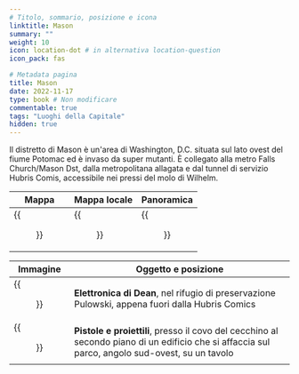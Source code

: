 ```yaml
---
# Titolo, sommario, posizione e icona
linktitle: Mason
summary: ""
weight: 10
icon: location-dot # in alternativa location-question
icon_pack: fas

# Metadata pagina
title: Mason
date: 2022-11-17
type: book # Non modificare
commentable: true
tags: "Luoghi della Capitale"
hidden: true
---
```





Il distretto di Mason è un'area di Washington, D.C. situata sul lato ovest del fiume Potomac ed è invaso da super mutanti. È collegato alla metro Falls Church/Mason Dst, dalla metropolitana allagata e dal tunnel di servizio Hubris Comis, accessibile nei pressi del molo di Wilhelm.

| Mappa | Mappa locale | Panoramica |
| ----- | ------------ | ---------- |
| {{<figure src="fo3/Mason_District_loc.webp">}}  |  {{<figure src="fo3/Mason_District_map.webp">}} | {{<figure src="fo3/Mason_District.webp">}}  |

| Immagine | Oggetto e posizione |
| -------- | ------------------- |
|  {{<figure src="fo3/Deans_Electronics_Hubris_Comics_PPS.webp">}} |  **Elettronica di Dean**, nel rifugio di preservazione Pulowski, appena fuori dalla Hubris Comics |
|  {{<figure src="fo3/Guns_and_Bullets_Mason_District_South.webp">}} | **Pistole e proiettili**, presso il covo del cecchino al secondo piano di un edificio che si affaccia sul parco, angolo sud-ovest, su un tavolo  |


